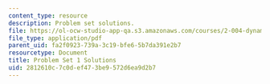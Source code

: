 ```yaml
---
content_type: resource
description: Problem set solutions.
file: https://ol-ocw-studio-app-qa.s3.amazonaws.com/courses/2-004-dynamics-and-control-ii-spring-2008/2812610c7c0def473be9572d6ea9d2b7_ps1soln.pdf
file_type: application/pdf
parent_uid: fa2f0923-739a-3c19-bfe6-5b7da391e2b7
resourcetype: Document
title: Problem Set 1 Solutions
uid: 2812610c-7c0d-ef47-3be9-572d6ea9d2b7
---
```

